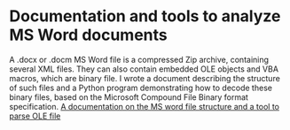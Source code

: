 # Documentation and tools to analyze MS Word documents
A .docx or .docm MS Word file is a compressed Zip archive, containing several XML files. They can also contain embedded OLE objects and VBA macros, which are binary file. I wrote a document describing the structure of such files and a Python program demonstrating how to decode these binary files, based on the Microsoft Compound File Binary format specification. 
[A documentation on the MS word file structure and a tool to parse OLE file](https://github.com/plecbe/OfficeDocAnalysis/)
